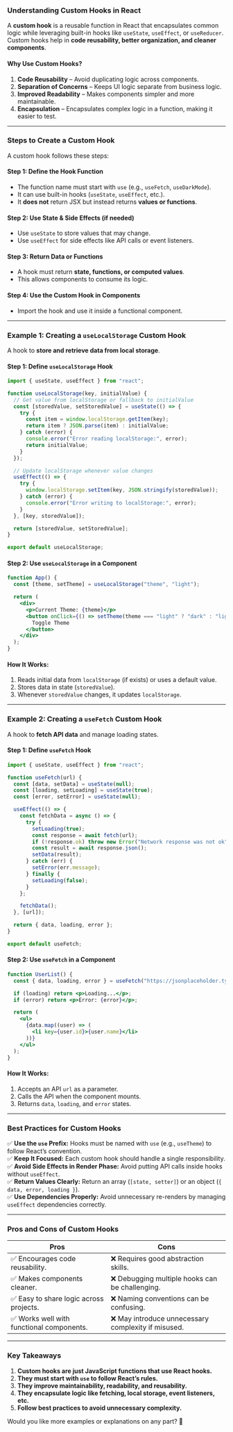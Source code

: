 ### **Understanding Custom Hooks in React**

A **custom hook** is a reusable function in React that encapsulates common logic while leveraging built-in hooks like `useState`, `useEffect`, or `useReducer`. Custom hooks help in **code reusability, better organization, and cleaner components**.

#### **Why Use Custom Hooks?**
1. **Code Reusability** – Avoid duplicating logic across components.
2. **Separation of Concerns** – Keeps UI logic separate from business logic.
3. **Improved Readability** – Makes components simpler and more maintainable.
4. **Encapsulation** – Encapsulates complex logic in a function, making it easier to test.

---

### **Steps to Create a Custom Hook**
A custom hook follows these steps:

#### **Step 1: Define the Hook Function**
- The function name must start with `use` (e.g., `useFetch`, `useDarkMode`).
- It can use built-in hooks (`useState`, `useEffect`, etc.).
- It **does not** return JSX but instead returns **values or functions**.

#### **Step 2: Use State & Side Effects (if needed)**
- Use `useState` to store values that may change.
- Use `useEffect` for side effects like API calls or event listeners.

#### **Step 3: Return Data or Functions**
- A hook must return **state, functions, or computed values**.
- This allows components to consume its logic.

#### **Step 4: Use the Custom Hook in Components**
- Import the hook and use it inside a functional component.

---

### **Example 1: Creating a `useLocalStorage` Custom Hook**
A hook to **store and retrieve data from local storage**.

#### **Step 1: Define `useLocalStorage` Hook**
```jsx
import { useState, useEffect } from "react";

function useLocalStorage(key, initialValue) {
  // Get value from localStorage or fallback to initialValue
  const [storedValue, setStoredValue] = useState(() => {
    try {
      const item = window.localStorage.getItem(key);
      return item ? JSON.parse(item) : initialValue;
    } catch (error) {
      console.error("Error reading localStorage:", error);
      return initialValue;
    }
  });

  // Update localStorage whenever value changes
  useEffect(() => {
    try {
      window.localStorage.setItem(key, JSON.stringify(storedValue));
    } catch (error) {
      console.error("Error writing to localStorage:", error);
    }
  }, [key, storedValue]);

  return [storedValue, setStoredValue];
}

export default useLocalStorage;
```

#### **Step 2: Use `useLocalStorage` in a Component**
```jsx
function App() {
  const [theme, setTheme] = useLocalStorage("theme", "light");

  return (
    <div>
      <p>Current Theme: {theme}</p>
      <button onClick={() => setTheme(theme === "light" ? "dark" : "light")}>
        Toggle Theme
      </button>
    </div>
  );
}
```

#### **How It Works:**
1. Reads initial data from `localStorage` (if exists) or uses a default value.
2. Stores data in state (`storedValue`).
3. Whenever `storedValue` changes, it updates `localStorage`.

---

### **Example 2: Creating a `useFetch` Custom Hook**
A hook to **fetch API data** and manage loading states.

#### **Step 1: Define `useFetch` Hook**
```jsx
import { useState, useEffect } from "react";

function useFetch(url) {
  const [data, setData] = useState(null);
  const [loading, setLoading] = useState(true);
  const [error, setError] = useState(null);

  useEffect(() => {
    const fetchData = async () => {
      try {
        setLoading(true);
        const response = await fetch(url);
        if (!response.ok) throw new Error("Network response was not ok");
        const result = await response.json();
        setData(result);
      } catch (err) {
        setError(err.message);
      } finally {
        setLoading(false);
      }
    };

    fetchData();
  }, [url]);

  return { data, loading, error };
}

export default useFetch;
```

#### **Step 2: Use `useFetch` in a Component**
```jsx
function UserList() {
  const { data, loading, error } = useFetch("https://jsonplaceholder.typicode.com/users");

  if (loading) return <p>Loading...</p>;
  if (error) return <p>Error: {error}</p>;

  return (
    <ul>
      {data.map((user) => (
        <li key={user.id}>{user.name}</li>
      ))}
    </ul>
  );
}
```

#### **How It Works:**
1. Accepts an API `url` as a parameter.
2. Calls the API when the component mounts.
3. Returns `data`, `loading`, and `error` states.

---

### **Best Practices for Custom Hooks**
✅ **Use the `use` Prefix:** Hooks must be named with `use` (e.g., `useTheme`) to follow React’s convention.  
✅ **Keep It Focused:** Each custom hook should handle a single responsibility.  
✅ **Avoid Side Effects in Render Phase:** Avoid putting API calls inside hooks without `useEffect`.  
✅ **Return Values Clearly:** Return an array (`[state, setter]`) or an object (`{ data, error, loading }`).  
✅ **Use Dependencies Properly:** Avoid unnecessary re-renders by managing `useEffect` dependencies correctly.  

---

### **Pros and Cons of Custom Hooks**
| Pros | Cons |
|------|------|
| ✅ Encourages code reusability. | ❌ Requires good abstraction skills. |
| ✅ Makes components cleaner. | ❌ Debugging multiple hooks can be challenging. |
| ✅ Easy to share logic across projects. | ❌ Naming conventions can be confusing. |
| ✅ Works well with functional components. | ❌ May introduce unnecessary complexity if misused. |

---

### **Key Takeaways**
1. **Custom hooks are just JavaScript functions that use React hooks.**
2. **They must start with `use` to follow React’s rules.**
3. **They improve maintainability, readability, and reusability.**
4. **They encapsulate logic like fetching, local storage, event listeners, etc.**
5. **Follow best practices to avoid unnecessary complexity.**

Would you like more examples or explanations on any part? 🚀